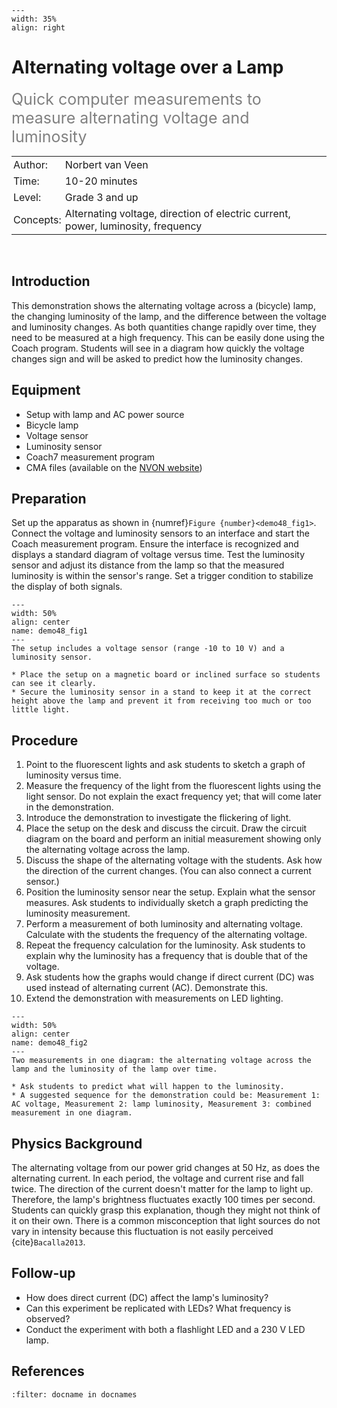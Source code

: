 ```{figure} ../../figures/ready.png
---
width: 35%
align: right
```
# Alternating voltage over a Lamp

<span style="font-size: 25px; color: gray;">Quick computer measurements to measure alternating voltage and luminosity</span>


<table style="width: 100%; border-collapse: collapse; border: none;">
    <tr style="background-color: var(--background-color);">
        <td style="text-align: left; padding: 3px; border: none; color: var(--text-color)">Author:</td>
        <td style="text-align: left; padding: 3px; border: none; color: var(--text-color)">Norbert van Veen</td>
    </tr>
    <tr style="background-color: var(--background-color);">
        <td style="text-align: left; padding: 3px; border: none; color: var(--text-color)">Time:</td>
        <td style="text-align: left; padding: 3px; border: none; color: var(--text-color)">10-20 minutes</td>
    </tr>
    <tr style="background-color: var(--background-color);">
        <td style="text-align: left; padding: 3px; border: none; color: var(--text-color)">Level:</td>
        <td style="text-align: left; padding: 3px; border: none; color: var(--text-color)">Grade 3 and up</td>
    </tr>
    <tr style="background-color: var(--background-color);">
        <td style="text-align: left; padding: 3px; border: none; color: var(--text-color)">Concepts:</td>
        <td style="text-align: left; padding: 3px; border: none; color: var(--text-color)">Alternating voltage, direction of electric current, power, luminosity, frequency</td>
    </tr>
</table><br>

## Introduction
This demonstration shows the alternating voltage across a (bicycle) lamp, the changing luminosity of the lamp, and the difference between the voltage and luminosity changes. As both quantities change rapidly over time, they need to be measured at a high frequency. This can be easily done using the Coach program. Students will see in a diagram how quickly the voltage changes sign and will be asked to predict how the luminosity changes.

## Equipment
* Setup with lamp and AC power source
* Bicycle lamp
* Voltage sensor
* Luminosity sensor
* Coach7 measurement program
* CMA files (available on the [NVON website](www.nvon.nl/showdefysica2))

## Preparation
Set up the apparatus as shown in {numref}`Figure {number}<demo48_fig1>`. Connect the voltage and luminosity sensors to an interface and start the Coach measurement program. Ensure the interface is recognized and displays a standard diagram of voltage versus time. Test the luminosity sensor and adjust its distance from the lamp so that the measured luminosity is within the sensor's range. Set a trigger condition to stabilize the display of both signals.

```{figure} B35_NvV03_Fig1_wisselspanninglampje-site.jpg
---
width: 50%
align: center
name: demo48_fig1
---
The setup includes a voltage sensor (range -10 to 10 V) and a luminosity sensor.
```
```{tip}
* Place the setup on a magnetic board or inclined surface so students can see it clearly.
* Secure the luminosity sensor in a stand to keep it at the correct height above the lamp and prevent it from receiving too much or too little light.
```

## Procedure
1. Point to the fluorescent lights and ask students to sketch a graph of luminosity versus time.
2. Measure the frequency of the light from the fluorescent lights using the light sensor. Do not explain the exact frequency yet; that will come later in the demonstration.
3. Introduce the demonstration to investigate the flickering of light.
4. Place the setup on the desk and discuss the circuit. Draw the circuit diagram on the board and perform an initial measurement showing only the alternating voltage across the lamp.
5. Discuss the shape of the alternating voltage with the students. Ask how the direction of the current changes. (You can also connect a current sensor.)
6. Position the luminosity sensor near the setup. Explain what the sensor measures. Ask students to individually sketch a graph predicting the luminosity measurement.
7. Perform a measurement of both luminosity and alternating voltage. Calculate with the students the frequency of the alternating voltage.
8. Repeat the frequency calculation for the luminosity. Ask students to explain why the luminosity has a frequency that is double that of the voltage.
9. Ask students how the graphs would change if direct current (DC) was used instead of alternating current (AC). Demonstrate this.
10. Extend the demonstration with measurements on LED lighting.

```{figure} B35_NvV03_Fig2_wisselspanninglampje.JPG
---
width: 50%
align: center
name: demo48_fig2
---
Two measurements in one diagram: the alternating voltage across the lamp and the luminosity of the lamp over time.
```
```{tip}
* Ask students to predict what will happen to the luminosity.
* A suggested sequence for the demonstration could be: Measurement 1: AC voltage, Measurement 2: lamp luminosity, Measurement 3: combined measurement in one diagram.
```
## Physics Background
The alternating voltage from our power grid changes at 50 Hz, as does the alternating current. In each period, the voltage and current rise and fall twice. The direction of the current doesn't matter for the lamp to light up. Therefore, the lamp's brightness fluctuates exactly 100 times per second. Students can quickly grasp this explanation, though they might not think of it on their own. There is a common misconception that light sources do not vary in intensity because this fluctuation is not easily perceived {cite}`Bacalla2013`.

## Follow-up
* How does direct current (DC) affect the lamp's luminosity?
* Can this experiment be replicated with LEDs? What frequency is observed?
* Conduct the experiment with both a flashlight LED and a 230 V LED lamp.

## References
```{bibliography}
:filter: docname in docnames
```
